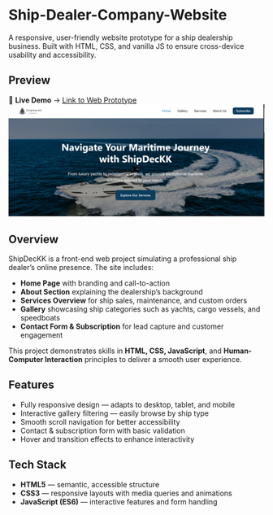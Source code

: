# Ship-Dealer-Company-Website
A responsive, user-friendly website prototype for a ship dealership business. Built with HTML, CSS, and vanilla JS to ensure cross-device usability and accessibility.

## Preview
🔗 **Live Demo** → [Link to Web Prototype](https://shipdeckkbyfel.netlify.app)  
![Website Preview](https://raw.githubusercontent.com/feliciadrey/Ship-Dealer-Company-Website/main/preview.png)


## Overview
ShipDecKK is a front-end web project simulating a professional ship dealer’s online presence. The site includes:
- **Home Page** with branding and call-to-action
- **About Section** explaining the dealership’s background
- **Services Overview** for ship sales, maintenance, and custom orders
- **Gallery** showcasing ship categories such as yachts, cargo vessels, and speedboats
- **Contact Form & Subscription** for lead capture and customer engagement

This project demonstrates skills in **HTML, CSS, JavaScript**, and **Human-Computer Interaction** principles to deliver a smooth user experience.

## Features
- Fully responsive design — adapts to desktop, tablet, and mobile
- Interactive gallery filtering — easily browse by ship type
- Smooth scroll navigation for better accessibility
- Contact & subscription form with basic validation
- Hover and transition effects to enhance interactivity

## Tech Stack
- **HTML5** — semantic, accessible structure
- **CSS3** — responsive layouts with media queries and animations
- **JavaScript (ES6)** — interactive features and form handling
